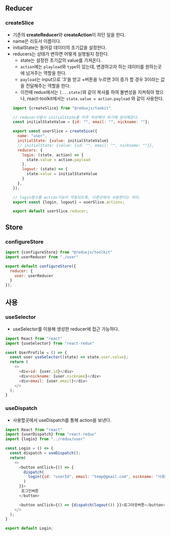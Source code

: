 
## Reducer
### createSlice
- 기존의 **createReducer**와 **createAction**이 하던 일을 한다.
- name은 리듀서 이름이다.
- initialState는 들어갈 데이터의 초기값을 설정한다.
- reducers는 상태가 변하면 어떻게 실행될지 정한다.
   - state는 설정한 초기값의 value를 가져온다.
   - `action`에는 `playload`와 `type`이 있는데, 변경하고자 하는 데이터를 원하는곳에 넘겨주는 역할을 한다.
   - `payload`는 input으로 '3'을 받고 +버튼을 누르면 3이 증가 할 경우 3이라는 값을 전달해주는 역할을 한다.
   - 이전에 redux에서는 `[...state]`와 같이 복사를 하여 불변성을 지켜줘야 했으나, react-toolkit에서는 `state.value = action.payload` 와 같이 사용한다.
    ```javascript
    import {createSlice} from "@reduxjs/tookit"

    // reducer사용시 initialState를 자주 작성해야 하기에 분리해준다.
    const initialStateValue = {id: "", email: "", nickname: ""};

    export const userSlice = createSice({
      name: "user",
      initialState: {value: initialStateValue}
      // initialState: {value: {id: "", email: "", nickname: ""}},
      reducers: {
        login: (state, action) => {
          state.value = action.payload
        },
        logout: (state) => {
          state.value = initialStateValue
        }
      },
    });

    // login함수를 action기능이 작동되도록, 다른곳에서 사용한다는 의미.
    export const {login, logout} = userSlice.actions; 

    export default userSlice.reducer;
   ```

## Store
### configureStore
```javascript
import {configureStore} from "@reduxjs/toolkit"
import userReducer from "./user"

export default configureStore({
  reducer: {
    user: userReducer
  }
});
```
## 사용
### useSelector
- useSelector를 이용해 생성한 reducer에 접근 가능하다.

```javascript
import React from "react"
import {useSelector} from "react-redux"

const UserProfile = () => {
  const user useSelector((state) => state.user.value);
  return (
    <>
      <div>id: {user.id}</div>
      <div>nickname: {user.nickname}</div>
      <div>email: {user.email}</div>
    </>
  );
}
```
### useDispatch
- 사용할곳에서 useDispatch를 통해 action을 보낸다.
```javascript
import React from "react"
import {userDispatch} from "react-redux"
import {login} from "../redux/user"

const Login = () => {
  const dispatch = useDispatch();
  return(
    <>
      <button onClick={() => {
        dispatch(
          login({id: "userId", email: "temp@gmail.com", nickname: "사용자1"})
        )
      }}>
       로그인버튼
      </button>

      <button onClick={() => {dispatch(logout()) }}>로그아웃버튼</button>
    </>
  );
}

export default Login;
```